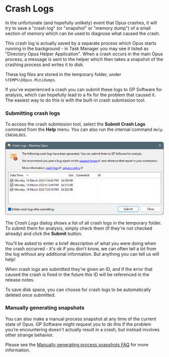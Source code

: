 # Crash Logs

In the unfortunate (and hopefully unlikely) event that Opus crashes, it will try to save a "crash log" (or "snapshot" or "memory dump") of a small section of memory which can be used to diagnose what caused the crash.

This crash log is actually saved by a separate process which Opus starts running in the background - in Task Manager you may see it listed as "Directory Opus Helper Application". When a crash occurs in the main Opus process, a message is sent to the helper which then takes a snapshot of the crashing process and writes it to disk.

These log files are stored in the temporary folder, under `%TEMP%\DOpus.Minidumps`.

If you've experienced a crash you can submit these logs to GP Software for analysis, which can hopefully lead to a fix for the problem that caused it. The easiest way to do this is with the built-in crash submission tool.

### Submitting crash logs

To access the crash submission tool, select the **Submit Crash Logs** command from the **Help** menu. You can also run the internal command `Help CRASHLOGS`.

![](/Manual/images/media/13/crashlogs.png)

The *Crash Logs* dialog shows a list of all crash logs in the temporary folder. To submit them for analysis, simply check them (if they're not checked already) and click the **Submit** button.

You'll be asked to enter a brief description of what you were doing when the crash occurred - it's ok if you don't know, we can often tell a lot from the log without any additional information. But anything you can tell us will help!

When crash logs are submitted they're given an ID, and if the error that caused the crash is fixed in the future this ID will be referenced in the release notes.

To save disk space, you can choose for crash logs to be automatically deleted once submitted.

### Manually generating snapshots

You can also make a manual process snapshot at any time of the current state of Opus. GP Software might request you to do this if the problem you're encountering doesn't actually result in a crash, but instead involves other strange behavior.

Please see the [Manually generating process snapshots FAQ](https://resource.dopus.com/t/manually-generating-process-snapshots/34071?u=chaoses-ib) for more information.
